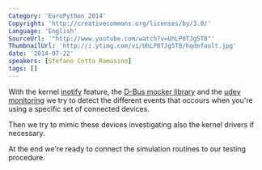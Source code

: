 ```yaml
---
Category: 'EuroPython 2014'
Copyright: 'http://creativecommons.org/licenses/by/3.0/'
Language: 'English'
SourceUrl: '"http://www.youtube.com/watch?v=UhLP0TJg5T8"'
ThumbnailUrl: 'http://i.ytimg.com/vi/UhLP0TJg5T8/hqdefault.jpg'
date: '2014-07-22'
speakers: [Stefano Cotta Ramusino]
tags: []
---
```

With the kernel [inotify](http://en.wikipedia.org/wiki/Inotify "inotify") feature, the [D-Bus mocker library](https://launchpad.net/python-dbusmock "D-Bus mocker library") and the [udev monitoring](http://pyudev.readthedocs.org/en/latest/api/pyudev.html#pyudev.Monitor "udev monitoring") we try to detect the different events that occours when you're using a specific set of connected devices.

Then we try to mimic these devices investigating also the kernel drivers if necessary.

At the end we're ready to connect the simulation routines to our testing procedure.